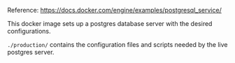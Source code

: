Reference:
<https://docs.docker.com/engine/examples/postgresql_service/>

This docker image sets up a postgres database server with the
desired configurations.

`./production/` contains the configuration files 
and scripts needed by the live postgres server.
